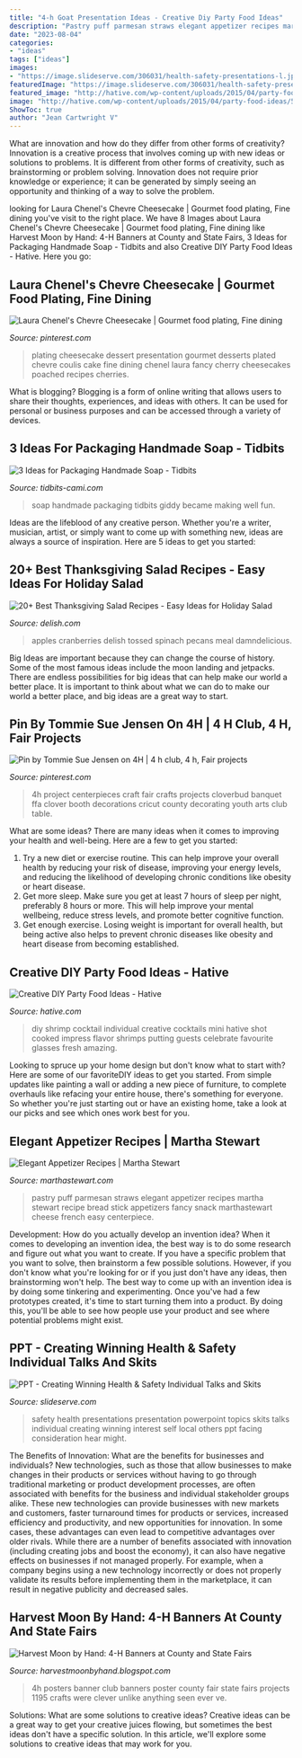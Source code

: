 ```yaml
---
title: "4-h Goat Presentation Ideas - Creative Diy Party Food Ideas"
description: "Pastry puff parmesan straws elegant appetizer recipes martha stewart recipe bread stick appetizers fancy snack marthastewart cheese french easy centerpiece"
date: "2023-08-04"
categories:
- "ideas"
tags: ["ideas"]
images:
- "https://image.slideserve.com/306031/health-safety-presentations-l.jpg"
featuredImage: "https://image.slideserve.com/306031/health-safety-presentations-l.jpg"
featured_image: "http://hative.com/wp-content/uploads/2015/04/party-food-ideas/5-diy-party-food-ideas.jpg"
image: "http://hative.com/wp-content/uploads/2015/04/party-food-ideas/5-diy-party-food-ideas.jpg"
ShowToc: true
author: "Jean Cartwright V"
---
```



What are innovation and how do they differ from other forms of creativity?
Innovation is a creative process that involves coming up with new ideas or solutions to problems. It is different from other forms of creativity, such as brainstorming or problem solving. Innovation does not require prior knowledge or experience; it can be generated by simply seeing an opportunity and thinking of a way to solve the problem.

	

		
looking for Laura Chenel&#039;s Chevre Cheesecake | Gourmet food plating, Fine dining you've visit to the right place. We have 8 Images about Laura Chenel&#039;s Chevre Cheesecake | Gourmet food plating, Fine dining like Harvest Moon by Hand: 4-H Banners at County and State Fairs, 3 Ideas for Packaging Handmade Soap - Tidbits and also Creative DIY Party Food Ideas - Hative. Here you go:
		
    
## Laura Chenel&#039;s Chevre Cheesecake | Gourmet Food Plating, Fine Dining

<img loading=lazy src="https://i.pinimg.com/originals/7b/09/1e/7b091e84e531c3f4a70b843dd3ae7271.jpg" onerror="this.onerror=null;this.src='https://tse2.mm.bing.net/th?id=OIP.k8wRtofwi0orPkphXoF0_wHaLG&amp;pid=15.1';" alt="Laura Chenel&#039;s Chevre Cheesecake | Gourmet food plating, Fine dining">

_Source: pinterest.com_

>plating cheesecake dessert presentation gourmet desserts plated chevre coulis cake fine dining chenel laura fancy cherry cheesecakes poached recipes cherries. 

	

What is blogging?
Blogging is a form of online writing that allows users to share their thoughts, experiences, and ideas with others. It can be used for personal or business purposes and can be accessed through a variety of devices.

    
## 3 Ideas For Packaging Handmade Soap - Tidbits

<img loading=lazy src="https://www.tidbits-cami.com/wp-content/uploads/2018/06/Goat-Milk-and-Honey-Soap-TIDBITS-31.jpg" onerror="this.onerror=null;this.src='https://tse1.mm.bing.net/th?id=OIP.SuYF7Sm6MvlUOwZQ_EnyJAHaLH&amp;pid=15.1';" alt="3 Ideas for Packaging Handmade Soap - Tidbits">

_Source: tidbits-cami.com_

>soap handmade packaging tidbits giddy became making well fun. 

	

Ideas are the lifeblood of any creative person. Whether you're a writer, musician, artist, or simply want to come up with something new, ideas are always a source of inspiration. Here are 5 ideas to get you started: 

    
## 20+ Best Thanksgiving Salad Recipes - Easy Ideas For Holiday Salad

<img loading=lazy src="https://hips.hearstapps.com/del.h-cdn.co/assets/15/40/img_4215edit.jpg?crop=1.0xw:1xh;center,top&amp;resize=768:*" onerror="this.onerror=null;this.src='https://tse3.mm.bing.net/th?id=OIP.Z-OX1EOkMFqnd3kh0ts1DAHaLH&amp;pid=15.1';" alt="20+ Best Thanksgiving Salad Recipes - Easy Ideas for Holiday Salad">

_Source: delish.com_

>apples cranberries delish tossed spinach pecans meal damndelicious. 

	

Big Ideas are important because they can change the course of history. Some of the most famous ideas include the moon landing and jetpacks. There are endless possibilities for big ideas that can help make our world a better place. It is important to think about what we can do to make our world a better place, and big ideas are a great way to start.

    
## Pin By Tommie Sue Jensen On 4H | 4 H Club, 4 H, Fair Projects

<img loading=lazy src="https://i.pinimg.com/originals/83/a7/f8/83a7f8805dc7ba58ae1bd731edb4d653.jpg" onerror="this.onerror=null;this.src='https://tse2.mm.bing.net/th?id=OIP.lv9SPYaFYDOvzhQaDxYyQwHaFj&amp;pid=15.1';" alt="Pin by Tommie Sue Jensen on 4H | 4 h club, 4 h, Fair projects">

_Source: pinterest.com_

>4h project centerpieces craft fair crafts projects cloverbud banquet ffa clover booth decorations cricut county decorating youth arts club table. 

	

What are some ideas?
There are many ideas when it comes to improving your health and well-being. Here are a few to get you started: 
1. Try a new diet or exercise routine. This can help improve your overall health by reducing your risk of disease, improving your energy levels, and reducing the likelihood of developing chronic conditions like obesity or heart disease. 
2. Get more sleep. Make sure you get at least 7 hours of sleep per night, preferably 8 hours or more. This will help improve your mental wellbeing, reduce stress levels, and promote better cognitive function. 
3. Get enough exercise. Losing weight is important for overall health, but being active also helps to prevent chronic diseases like obesity and heart disease from becoming established.

    
## Creative DIY Party Food Ideas - Hative

<img loading=lazy src="http://hative.com/wp-content/uploads/2015/04/party-food-ideas/5-diy-party-food-ideas.jpg" onerror="this.onerror=null;this.src='https://tse4.mm.bing.net/th?id=OIP.lncJbsO6lPsk0bugVyEBHwHaJ5&amp;pid=15.1';" alt="Creative DIY Party Food Ideas - Hative">

_Source: hative.com_

>diy shrimp cocktail individual creative cocktails mini hative shot cooked impress flavor shrimps putting guests celebrate favourite glasses fresh amazing. 

	

Looking to spruce up your home design but don't know what to start with? Here are some of our favoriteDIY ideas to get you started. From simple updates like painting a wall or adding a new piece of furniture, to complete overhauls like refacing your entire house, there's something for everyone. So whether you're just starting out or have an existing home, take a look at our picks and see which ones work best for you.

    
## Elegant Appetizer Recipes | Martha Stewart

<img loading=lazy src="http://assets.marthastewart.com/styles/wmax-520-highdpi/d26/mla103568_0908_bread_stick/mla103568_0908_bread_stick_vert.jpg?itok=HhoYHcC6" onerror="this.onerror=null;this.src='https://tse4.mm.bing.net/th?id=OIP.VTu_YEHFBnKF4qFJCxl2yQHaJQ&amp;pid=15.1';" alt="Elegant Appetizer Recipes | Martha Stewart">

_Source: marthastewart.com_

>pastry puff parmesan straws elegant appetizer recipes martha stewart recipe bread stick appetizers fancy snack marthastewart cheese french easy centerpiece. 

	

Development: How do you actually develop an invention idea?
When it comes to developing an invention idea, the best way is to do some research and figure out what you want to create. If you have a specific problem that you want to solve, then brainstorm a few possible solutions. However, if you don't know what you're looking for or if you just don't have any ideas, then brainstorming won't help. The best way to come up with an invention idea is by doing some tinkering and experimenting. Once you've had a few prototypes created, it's time to start turning them into a product. By doing this, you'll be able to see how people use your product and see where potential problems might exist.

    
## PPT - Creating Winning Health &amp; Safety Individual Talks And Skits

<img loading=lazy src="https://image.slideserve.com/306031/health-safety-presentations-l.jpg" onerror="this.onerror=null;this.src='https://tse4.mm.bing.net/th?id=OIP.X6wmrMk79IvbOY04Civ_lwHaFj&amp;pid=15.1';" alt="PPT - Creating Winning Health &amp; Safety Individual Talks and Skits">

_Source: slideserve.com_

>safety health presentations presentation powerpoint topics skits talks individual creating winning interest self local others ppt facing consideration hear might. 

	

The Benefits of Innovation: What are the benefits for businesses and individuals?
New technologies, such as those that allow businesses to make changes in their products or services without having to go through traditional marketing or product development processes, are often associated with benefits for the business and individual stakeholder groups alike. These new technologies can provide businesses with new markets and customers, faster turnaround times for products or services, increased efficiency and productivity, and new opportunities for innovation. In some cases, these advantages can even lead to competitive advantages over older rivals.
While there are a number of benefits associated with innovation (including creating jobs and boost the economy), it can also have negative effects on businesses if not managed properly. For example, when a company begins using a new technology incorrectly or does not properly validate its results before implementing them in the marketplace, it can result in negative publicity and decreased sales.

    
## Harvest Moon By Hand: 4-H Banners At County And State Fairs

<img loading=lazy src="http://4.bp.blogspot.com/-mfVxIPDm-EY/ViuEHG2f3NI/AAAAAAAB7HU/UbgbNzvglLk/s1600/IMG_1195.JPG" onerror="this.onerror=null;this.src='https://tse3.mm.bing.net/th?id=OIP.BhbYgGvQ8aZZJhDbypPm6AHaJ4&amp;pid=15.1';" alt="Harvest Moon by Hand: 4-H Banners at County and State Fairs">

_Source: harvestmoonbyhand.blogspot.com_

>4h posters banner club banners poster county fair state fairs projects 1195 crafts were clever unlike anything seen ever ve. 

	

Solutions: What are some solutions to creative ideas?
Creative ideas can be a great way to get your creative juices flowing, but sometimes the best ideas don't have a specific solution. In this article, we'll explore some solutions to creative ideas that may work for you.

